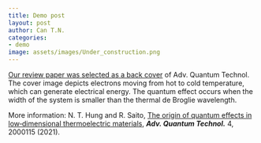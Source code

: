 ```yaml
---
title: Demo post
layout: post
author: Can T.N.
categories:
- demo
image: assets/images/Under_construction.png
---
```


[Our review paper was selected as a back cover](https://onlinelibrary.wiley.com/doi/10.1002/qute.202170013) of Adv. Quantum Technol. The cover image depicts electrons moving from hot to cold temperature, which can generate electrical energy. The quantum effect occurs when the width of the system is smaller than the thermal de Broglie wavelength.

More information: N. T. Hung and R. Saito, [The origin of quantum effects in low‐dimensional thermoelectric materials](https://doi.org/10.1002/qute.202000115), ***Adv. Quantum Technol.*** 4, 2000115 (2021).

